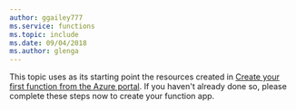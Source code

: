 ```yaml
---
author: ggailey777
ms.service: functions
ms.topic: include
ms.date: 09/04/2018
ms.author: glenga
---
```

This topic uses as its starting point the resources created in [Create your first function from the Azure portal](../articles/azure-functions/functions-create-first-azure-function.md). If you haven't already done so, please complete these steps now to create your function app.
